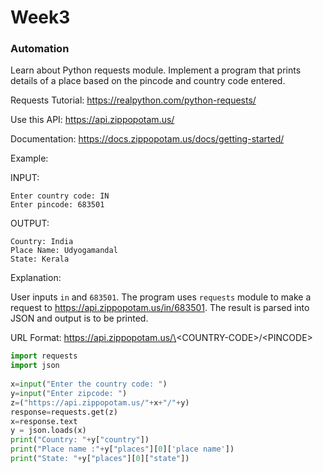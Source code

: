 # Week3

### Automation

Learn about Python requests module. Implement a program that prints details of a place based on the pincode and country code entered. 

Requests Tutorial: https://realpython.com/python-requests/

Use this API: https://api.zippopotam.us/

Documentation: https://docs.zippopotam.us/docs/getting-started/

Example:

INPUT:
```
Enter country code: IN
Enter pincode: 683501
```

OUTPUT:
```
Country: India
Place Name: Udyogamandal
State: Kerala
```

Explanation: 

User inputs `in` and `683501`. The program uses `requests` module to make a request to https://api.zippopotam.us/in/683501. The result is parsed into JSON and output is to be printed.

URL Format: https://api.zippopotam.us/\<COUNTRY-CODE\>/\<PINCODE\>

```python
import requests
import json
         
x=input("Enter the country code: ")
y=input("Enter zipcode: ")
z=("https://api.zippopotam.us/"+x+"/"+y)
response=requests.get(z)
x=response.text
y = json.loads(x)
print("Country: "+y["country"])
print("Place name :"+y["places"][0]['place name'])
print("State: "+y["places"][0]["state"])
```
